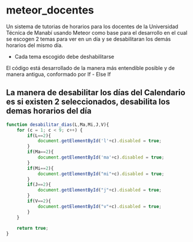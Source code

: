 # meteor_docentes
Un sistema de tutorias de horarios para los docentes de la Universidad Técnica de Manabí usando Meteor como base para el desarrollo en el cual se escogen 2 temas para ver en un día y se desabilitaran los demás horarios del mismo día. 
* Cada tema escogido debe deshabilitarse 

El código está desarrollado de la manera más entendible posible y de manera antigua, conformado por If - Else If 

## La manera de desabilitar los días del Calendario es si existen 2 seleccionados, desabilita los demas horarios del día 
```js
function desabilitar_dias(L,Ma,Mi,J,V){
	for (c = 1; c < 9; c++) {
		if(L==2){
	  		document.getElementById('l'+c).disabled = true;
	  	}
	  	if(Ma==2){
	  		document.getElementById('ma'+c).disabled = true;
	  	}
	  	if(Mi==2){
	  		document.getElementById("mi"+c).disabled = true; 
	  	}
	  	if(J==2){
			document.getElementById("j"+c).disabled = true; 
	  	}
	  	if(V==2){
			document.getElementById("v"+c).disabled = true; 
	  	}
	}
	
	return true;
}
```
